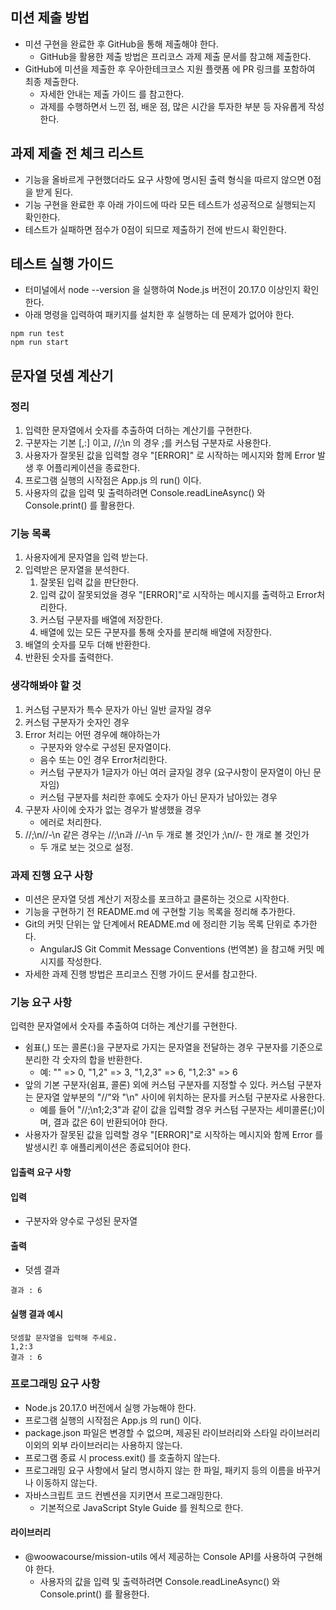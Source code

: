 ## 미션 제출 방법
- 미션 구현을 완료한 후 GitHub을 통해 제출해야 한다.
	- GitHub을 활용한 제출 방법은 프리코스 과제 제출 문서를 참고해 제출한다.
- GitHub에 미션을 제출한 후 우아한테크코스 지원 플랫폼 에 PR 링크를 포함하여 최종 제출한다.
	- 자세한 안내는 제출 가이드 를 참고한다.
	- 과제를 수행하면서 느낀 점, 배운 점, 많은 시간을 투자한 부분 등 자유롭게 작성한다.

## 과제 제출 전 체크 리스트
- 기능을 올바르게 구현했더라도 요구 사항에 명시된 출력 형식을 따르지 않으면 0점을 받게 된다.
- 기능 구현을 완료한 후 아래 가이드에 따라 모든 테스트가 성공적으로 실행되는지 확인한다.
- 테스트가 실패하면 점수가 0점이 되므로 제출하기 전에 반드시 확인한다.

## 테스트 실행 가이드
- 터미널에서 node --version 을 실행하여 Node.js 버전이 20.17.0 이상인지 확인한다.
- 아래 명령을 입력하여 패키지를 설치한 후 실행하는 데 문제가 없어야 한다.
```npm install
npm run test
npm run start
```

## 문자열 덧셈 계산기
### 정리
1. 입력한 문자열에서 숫자를 추출하여 더하는 계산기를 구현한다.
2. 구분자는 기본 [,:] 이고, //;\n 의 경우 ;를 커스텀 구분자로 사용한다.
3. 사용자가 잘못된 값을 입력할 경우 "[ERROR]" 로 시작하는 메시지와 함께 Error 발생 후 어플리케이션을 종료한다.
4. 프로그램 실행의 시작점은 App.js 의 run() 이다.
5. 사용자의 값을 입력 및 출력하려면 Console.readLineAsync() 와 Console.print() 를 활용한다.

### 기능 목록
1. 사용자에게 문자열을 입력 받는다.
2. 입력받은 문자열을 분석한다.
	1. 잘못된 입력 값을 판단한다.
	2. 입력 값이 잘못되었을 경우 "[ERROR]"로 시작하는 메시지를 출력하고 Error처리한다.
	3. 커스텀 구분자를 배열에 저장한다.
	4. 배열에 있는 모든 구분자를 통해 숫자를 분리해 배열에 저장한다.
3. 배열의 숫자를 모두 더해 반환한다.
4. 반환된 숫자를 출력한다.

### 생각해봐야 할 것
1. 커스텀 구분자가 특수 문자가 아닌 일반 글자일 경우
2. 커스텀 구분자가 숫자인 경우
3. Error 처리는 어떤 경우에 해야하는가
	- 구분자와 양수로 구성된 문자열이다.
	- 음수 또는 0인 경우 Error처리한다.
	- 커스텀 구분자가 1글자가 아닌 여러 글자일 경우 (요구사항이 문자열이 아닌 문자임)
	- 커스텀 구분자를 처리한 후에도 숫자가 아닌 문자가 남아있는 경우
4. 구분자 사이에 숫자가 없는 경우가 발생했을 경우
	- 에러로 처리한다.
5. //;\n//-\n 같은 경우는 //;\n과 //-\n 두 개로 볼 것인가 ;\n//- 한 개로 볼 것인가
	- 두 개로 보는 것으로 설정.
### 과제 진행 요구 사항
- 미션은 문자열 덧셈 계산기 저장소를 포크하고 클론하는 것으로 시작한다.
- 기능을 구현하기 전 README.md 에 구현할 기능 목록을 정리해 추가한다.
- Git의 커밋 단위는 앞 단계에서 README.md 에 정리한 기능 목록 단위로 추가한다.
	- AngularJS Git Commit Message Conventions (번역본) 을 참고해 커밋 메시지를 작성한다.
- 자세한 과제 진행 방법은 프리코스 진행 가이드 문서를 참고한다.
### 기능 요구 사항
입력한 문자열에서 숫자를 추출하여 더하는 계산기를 구현한다.
- 쉼표(,) 또는 콜론(:)을 구분자로 가지는 문자열을 전달하는 경우 구분자를 기준으로 분리한 각 숫자의 합을 반환한다.
	- 예: "" => 0, "1,2" => 3, "1,2,3" => 6, "1,2:3" => 6
- 앞의 기본 구분자(쉼표, 콜론) 외에 커스텀 구분자를 지정할 수 있다. 커스텀 구분자는 문자열 앞부분의 "//"와 "\n" 사이에 위치하는 문자를 커스텀 구분자로 사용한다.
	- 예를 들어 "//;\n1;2;3"과 같이 값을 입력할 경우 커스텀 구분자는 세미콜론(;)이며, 결과 값은 6이 반환되어야 한다.
- 사용자가 잘못된 값을 입력할 경우 "[ERROR]"로 시작하는 메시지와 함께 Error 를 발생시킨 후 애플리케이션은 종료되어야 한다.
#### 입출력 요구 사항
#### 입력
- 구분자와 양수로 구성된 문자열
#### 출력
- 덧셈 결과
```
결과 : 6
```
#### 실행 결과 예시
```
덧셈할 문자열을 입력해 주세요.
1,2:3
결과 : 6
```
### 프로그래밍 요구 사항
- Node.js 20.17.0 버전에서 실행 가능해야 한다.
- 프로그램 실행의 시작점은 App.js 의 run() 이다.
- package.json 파일은 변경할 수 없으며, 제공된 라이브러리와 스타일 라이브러리 이외의 외부 라이브러리는 사용하지 않는다.
- 프로그램 종료 시 process.exit() 를 호출하지 않는다.
- 프로그래밍 요구 사항에서 달리 명시하지 않는 한 파일, 패키지 등의 이름을 바꾸거나 이동하지 않는다.
- 자바스크립트 코드 컨벤션을 지키면서 프로그래밍한다.
	- 기본적으로 JavaScript Style Guide 를 원칙으로 한다.
#### 라이브러리
- @woowacourse/mission-utils 에서 제공하는 Console API를 사용하여 구현해야 한다.
	- 사용자의 값을 입력 및 출력하려면 Console.readLineAsync() 와 Console.print() 를 활용한다.

